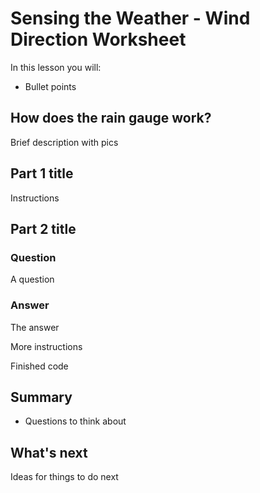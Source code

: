 # Sensing the Weather - Wind Direction Worksheet

In this lesson you will:

- Bullet points

## How does the rain gauge work?

Brief description with pics


## Part 1 title

Instructions

## Part 2 title

### Question
A question

### Answer
The answer

More instructions


Finished code

## Summary

- Questions to think about

## What's next

Ideas for things to do next